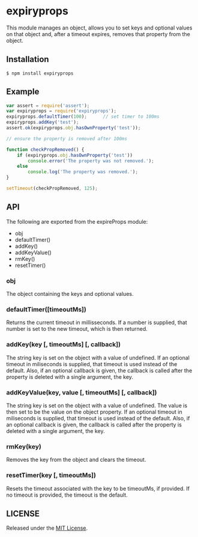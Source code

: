 # expiryprops
This module manages an object, allows you to set keys and optional values on
that object and, after a timeout expires, removes that property from the object.

## Installation

    $ npm install expiryprops

## Example

```javascript
var assert = require('assert');
var expiryprops = require('expiryprops');
expiryprops.defaultTimer(100);      // set timer to 100ms
expiryprops.addKey('test');
assert.ok(expiryprops.obj.hasOwnProperty('test'));

// ensure the property is removed after 100ms

function checkPropRemoved() {
    if (expiryprops.obj.hasOwnProperty('test'))
        console.error('The property was not removed.');
    else
        console.log('The property was removed.');
}

setTimeout(checkPropRemoved, 125);
```

## API

The following are exported from the expireProps module:

- obj
- defaultTimer()
- addKey()
- addKeyValue()
- rmKey()
- resetTimer()

### obj
The object containing the keys and optional values.

### defaultTimer([timeoutMs])
Returns the current timeout in millisseconds. If a number is supplied, that
number is set to the new timeout, which is then returned.

### addKey(key [, timeoutMs] [, callback])
The string key is set on the object with a value of undefined. If an optional
timeout in miliseconds is supplied, that timeout is used instead of the default.
Also, if an optional callback is given, the callback is called after the
property is deleted with a single argument, the key.

### addKeyValue(key, value [, timeoutMs] [, callback])
The string key is set on the object with a value of undefined. The value is then
set to be the value on the object property.  If an optional timeout in
miliseconds is supplied, that timeout is used instead of the default.  Also, if
an optional callback is given, the callback is called after the property is
deleted with a single argument, the key.

### rmKey(key)
Removes the key from the object and clears the timeout.

### resetTimer(key [, timeoutMs])
Resets the timeout associated with the key to be timeoutMs, if provided. If no
timeout is provided, the timeout is the default.

## LICENSE
Released under the [MIT License](http://opensource.org/licenses/MIT).
